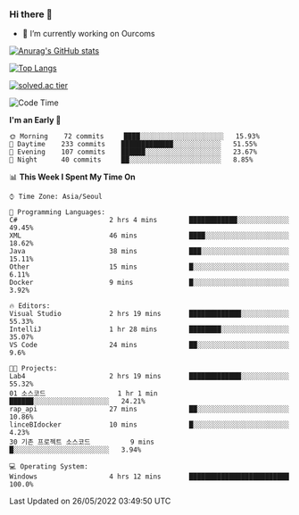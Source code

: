 ### Hi there 👋

- 🔭 I’m currently working on Ourcoms

<!--
**Rhange/Rhange** is a ✨ _special_ ✨ repository because its `README.md` (this file) appears on your GitHub profile.

Here are some ideas to get you started:

- 🌱 I’m currently learning ...
- 👯 I’m looking to collaborate on ...
- 🤔 I’m looking for help with ...
- 💬 Ask me about ...
- 📫 How to reach me: ...
- 😄 Pronouns: ...
- ⚡ Fun fact: ...
-->

[![Anurag's GitHub stats](https://github-readme-stats.vercel.app/api?username=rhange&show_icons=true&theme=gruvbox)](https://github.com/anuraghazra/github-readme-stats)

[![Top Langs](https://github-readme-stats.vercel.app/api/top-langs/?username=rhange&layout=compact&theme=gruvbox)](https://github.com/anuraghazra/github-readme-stats)

[![solved.ac tier](http://mazassumnida.wtf/api/generate_badge?boj=rhange0511)](https://solved.ac/rhange0511)

  <!--START_SECTION:waka-->
![Code Time](http://img.shields.io/badge/Code%20Time-455%20hrs%2042%20mins-blue)

**I'm an Early 🐤** 

```text
🌞 Morning    72 commits     ████░░░░░░░░░░░░░░░░░░░░░   15.93% 
🌆 Daytime    233 commits    █████████████░░░░░░░░░░░░   51.55% 
🌃 Evening    107 commits    ██████░░░░░░░░░░░░░░░░░░░   23.67% 
🌙 Night      40 commits     ██░░░░░░░░░░░░░░░░░░░░░░░   8.85%

```


📊 **This Week I Spent My Time On** 

```text
⌚︎ Time Zone: Asia/Seoul

💬 Programming Languages: 
C#                       2 hrs 4 mins        ████████████░░░░░░░░░░░░░   49.45% 
XML                      46 mins             ████░░░░░░░░░░░░░░░░░░░░░   18.62% 
Java                     38 mins             ███░░░░░░░░░░░░░░░░░░░░░░   15.11% 
Other                    15 mins             █░░░░░░░░░░░░░░░░░░░░░░░░   6.11% 
Docker                   9 mins              █░░░░░░░░░░░░░░░░░░░░░░░░   3.92%

🔥 Editors: 
Visual Studio            2 hrs 19 mins       █████████████░░░░░░░░░░░░   55.33% 
IntelliJ                 1 hr 28 mins        ████████░░░░░░░░░░░░░░░░░   35.07% 
VS Code                  24 mins             ██░░░░░░░░░░░░░░░░░░░░░░░   9.6%

🐱‍💻 Projects: 
Lab4                     2 hrs 19 mins       █████████████░░░░░░░░░░░░   55.32% 
01 소스코드                  1 hr 1 min          ██████░░░░░░░░░░░░░░░░░░░   24.21% 
rap_api                  27 mins             ██░░░░░░░░░░░░░░░░░░░░░░░   10.86% 
linceBIdocker            10 mins             █░░░░░░░░░░░░░░░░░░░░░░░░   4.23% 
30 기존 프로젝트 소스코드          9 mins              █░░░░░░░░░░░░░░░░░░░░░░░░   3.94%

💻 Operating System: 
Windows                  4 hrs 12 mins       █████████████████████████   100.0%

```


 Last Updated on 26/05/2022 03:49:50 UTC
<!--END_SECTION:waka-->
